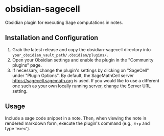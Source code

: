 # obsidian-sagecell

Obsidian plugin for executing Sage computations in notes.

## Installation and Configuration

1. Grab the latest release and copy the obsidian-sagecell directory into `your_obsidian_vault_path/.obsidian/plugins/`.
2. Open your Obsidian settings and enable the plugin in the "Community plugins" page.
3. If necessary, change the plugin's settings by clicking on "SageCell" under "Plugin Options". By default, the SageMathCell server https://sagecell.sagemath.org is used. If you would like to use a different one such as your own locally running server, change the Server URL setting.

## Usage

Include a sage code snippet in a note. Then, when viewing the note in rendered markdown form, execute the plugin's command (e.g., `⌘`+`p` and type 'exec').
